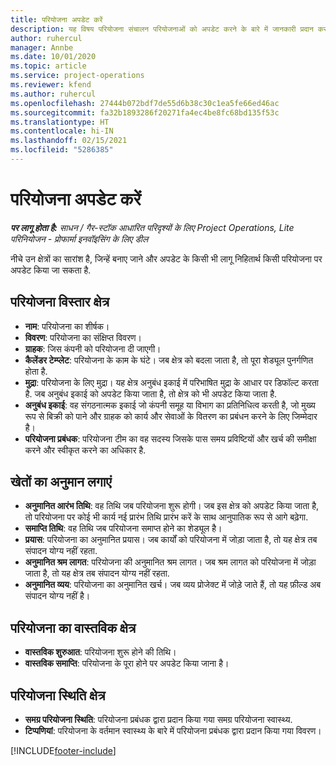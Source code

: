 ```yaml
---
title: परियोजना अपडेट करें
description: यह विषय परियोजना संचालन परियोजनाओं को अपडेट करने के बारे में जानकारी प्रदान करता है।
author: ruhercul
manager: Annbe
ms.date: 10/01/2020
ms.topic: article
ms.service: project-operations
ms.reviewer: kfend
ms.author: ruhercul
ms.openlocfilehash: 27444b072bdf7de55d6b38c30c1ea5fe66ed46ac
ms.sourcegitcommit: fa32b1893286f20271fa4ec4be8fc68bd135f53c
ms.translationtype: HT
ms.contentlocale: hi-IN
ms.lasthandoff: 02/15/2021
ms.locfileid: "5286385"
---
```

# <a name="update-a-project"></a>परियोजना अपडेट करें

_**पर लागू होता है:** साधन / गैर-स्टॉक आधारित परिदृश्यों के लिए Project Operations, Lite परिनियोजन - प्रोफार्मा इनवॉइसिंग के लिए डील_

नीचे उन क्षेत्रों का सारांश है, जिन्हें बनाए जाने और अपडेट के किसी भी लागू निहितार्थ किसी परियोजना पर अपडेट किया जा सकता है.

## <a name="project-detail-fields"></a>परियोजना विस्तार क्षेत्र

- **नाम**: परियोजना का शीर्षक।
- **विवरण**: परियोजना का संक्षिप्त विवरण।
- **ग्राहक**: जिस कंपनी को परियोजना दी जाएगी।
- **कैलेंडर टेम्प्लेट**: परियोजना के काम के घंटे। जब क्षेत्र को बदला जाता है, तो पूरा शेड्यूल पुनर्गणित होता है.
- **मुद्रा**: परियोजना के लिए मुद्रा। यह क्षेत्र अनुबंध इकाई में परिभाषित मुद्रा के आधार पर डिफॉल्ट करता है. जब अनुबंध इकाई को अपडेट किया जाता है, तो क्षेत्र को भी अपडेट किया जाता है.
- **अनुबंध इकाई**: वह संगठनात्मक इकाई जो कंपनी समूह या विभाग का प्रतिनिधित्व करती है, जो मुख्य रूप से बिक्री को पाने और ग्राहक को कार्य और सेवाओं के वितरण का प्रबंधन करने के लिए जिम्मेदार है। 
- **परियोजना प्रबंधक**: परियोजना टीम का वह सदस्य जिसके पास समय प्रविष्टियों और खर्च की समीक्षा करने और स्वीकृत करने का अधिकार है.

## <a name="estimate-fields"></a>खेतों का अनुमान लगाएं

- **अनुमानित आरंभ तिथि**: वह तिथि जब परियोजना शुरू होगी। जब इस क्षेत्र को अपडेट किया जाता है, तो परियोजना पर कोई भी कार्य नई प्रारंभ तिथि प्रारंभ करें के साथ आनुपातिक रूप से आगे बढ़ेगा.
- **समाप्ति तिथि**: वह तिथि जब परियोजना समाप्त होने का शेड्यूल है।
- **प्रयास**: परियोजना का अनुमानित प्रयास। जब कार्यों को परियोजना में जोड़ा जाता है, तो यह क्षेत्र तब संपादन योग्य नहीं रहता.
- **अनुमानित श्रम लागत**: परियोजना की अनुमानित श्रम लागत। जब श्रम लागत को परियोजना में जोड़ा जाता है, तो यह क्षेत्र तब संपादन योग्य नहीं रहता.
- **अनुमानित व्यय**: परियोजना का अनुमानित खर्च। जब व्यय प्रोजेक्ट में जोड़े जाते हैं, तो यह फ़ील्ड अब संपादन योग्य नहीं है।

## <a name="project-actual-fields"></a>परियोजना का वास्तविक क्षेत्र
- **वास्तविक शुरुआत**: परियोजना शुरू होने की तिथि।
- **वास्तविक समाप्ति**: परियोजना के पूरा होने पर अपडेट किया जाना है।

## <a name="project-status-fields"></a>परियोजना स्थिति क्षेत्र

- **समग्र परियोजना स्थिति**: परियोजना प्रबंधक द्वारा प्रदान किया गया समग्र परियोजना स्वास्थ्य.
- **टिप्पणियां**: परियोजना के वर्तमान स्वास्थ्य के बारे में परियोजना प्रबंधक द्वारा प्रदान किया गया विवरण।



[!INCLUDE[footer-include](../includes/footer-banner.md)]